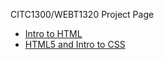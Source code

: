 CITC1300/WEBT1320 Project Page

<ul>
    <li><a href="intro_to_html/index.html" target="_blank">Intro to HTML</a></li>
    <li><a href="html5_intro_css/index.html" target="_blank">HTML5 and Intro to CSS</a></li>
</ul>